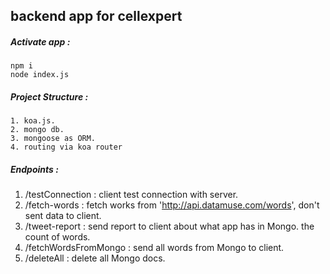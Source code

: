 ## backend app for cellexpert 

##### Activate app :
    npm i
    node index.js
##### Project Structure :
```
1. koa.js.
2. mongo db.
3. mongoose as ORM.
4. routing via koa router
```
##### Endpoints :

1. /testConnection : client test connection with server.
2. /fetch-words : fetch works from 'http://api.datamuse.com/words', don't sent data to client.
3. /tweet-report : send report to client about what app has in Mongo. the count of words.
4. /fetchWordsFromMongo : send all words from Mongo to client.
5. /deleteAll : delete all Mongo docs.
    


